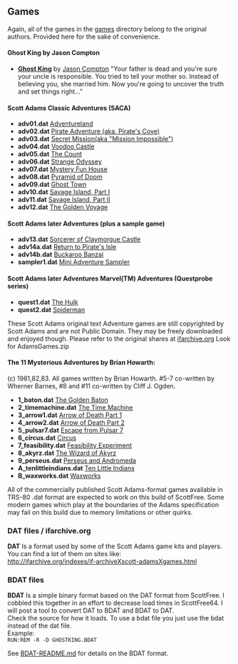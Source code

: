 ## Games  
Again, all of the games in the [games](games) directory belong to the original authors. Provided here for the sake of convenience.

#### Ghost King by Jason Compton  
* **[Ghost King](https://ifdb.tads.org/viewgame?id=pv6hkqi34nzn1tdy)** by [Jason Compton](http://twitter.com/jpcwrites) "Your father is dead and you're sure your uncle is responsible. You tried to tell your mother so. Instead of believing you, she married him. Now you're going to uncover the truth and set things right..."

#### Scott Adams Classic Adventures (SACA)  
* **adv01.dat**      [Adventureland](https://ifdb.tads.org/viewgame?id=dy4ok8sdlut6ddj7)
* **adv02.dat**      [Pirate Adventure (aka. Pirate's Cove)](https://ifdb.tads.org/viewgame?id=zya3mo3njj58hewi)
* **adv03.dat**      [Secret Mission(aka "Mission Impossible")](https://ifdb.tads.org/viewgame?id=89kxtet3vb9lzj87)
* **adv04.dat**      [Voodoo Castle](https://ifdb.tads.org/viewgame?id=ay2jy3sc3e6s9j4k)
* **adv05.dat**      [The Count](https://ifdb.tads.org/viewgame?id=89qmjvv4cb0z93t5)
* **adv06.dat**      [Strange Odyssey](https://ifdb.tads.org/viewgame?id=025dj4on6jr2c867)
* **adv07.dat**      [Mystery Fun House](https://ifdb.tads.org/viewgame?id=cj05ocxhay4dbrfs)
* **adv08.dat**      [Pyramid of Doom](https://ifdb.tads.org/viewgame?id=hew4c6rciycb6vog)
* **adv09.dat**      [Ghost Town](https://ifdb.tads.org/viewgame?id=rlxb5i0vjrnfr6x9)
* **adv10.dat**      [Savage Island, Part I](https://ifdb.tads.org/viewgame?id=wkaibkem4nxzo53y)
* **adv11.dat**      [Savage Island, Part II](https://ifdb.tads.org/viewgame?id=aqy6km542aq20jh4)
* **adv12.dat**      [The Golden Voyage](https://ifdb.tads.org/viewgame?id=4yo4je8dh53ug9qs)
#### Scott Adams later Adventures (plus a sample game)  
* **adv13.dat**      [Sorcerer of Claymorgue Castle](https://ifdb.tads.org/viewgame?id=11tnb08k1jov4hyl)
* **adv14a.dat**     [Return to Pirate's Isle](https://ifdb.tads.org/viewgame?id=rp9eibu02f9vp2sv)
* **adv14b.dat**     [Buckaroo Banzai](https://ifdb.tads.org/viewgame?id=m85x5yr0zbopyuyb)
* **sampler1.dat**   [Mini Adventure Sampler](https://ifdb.tads.org/viewgame?id=7nkd8ib4xbeqr7pm)
#### Scott Adams later Adventures Marvel(TM) Adventures (Questprobe series)  
* **quest1.dat**     [The Hulk](https://ifdb.tads.org/viewgame?id=4blbm63qfki4kf2p)
* **quest2.dat**     [Spiderman](https://ifdb.tads.org/viewgame?id=ngi8ox3s9gfcand2)

These Scott Adams original text Adventure games are still copyrighted by Scott Adams and are not Public Domain. They may be freely downloaded and enjoyed though.
Please refer to the original shares at [ifarchive.org](http://ifarchive.org/indexes/if-archiveXscott-adamsXgamesXscottfree.html) Look for AdamsGames.zip  

#### The 11 Mysterious Adventures by Brian Howarth:  
(c) 1981,82,83. All games written by Brian Howarth. #5-7 co-written by Wherner Barnes, #8 and #11 co-written by Cliff J. Ogden.  

* **1_baton.dat**                     [The Golden Baton](https://ifdb.tads.org/viewgame?id=v148gq1vx7leo8al)
* **2_timemachine.dat**               [The Time Machine](https://ifdb.tads.org/viewgame?id=g7h92i8ucy0sfll2)
* **3_arrow1.dat**                    [Arrow of Death Part 1](https://ifdb.tads.org/viewgame?id=g25uklrs45gj7e02)
* **4_arrow2.dat**                    [Arrow of Death Part 2](https://ifdb.tads.org/viewgame?id=fy9klru0b5swgnsz)
* **5_pulsar7.dat**                   [Escape from Pulsar 7](https://ifdb.tads.org/viewgame?id=tbrvwzmvgmmnavhl)
* **6_circus.dat**                    [Circus](https://ifdb.tads.org/viewgame?id=bdnprzz9zomlge4b)
* **7_feasibility.dat**               [Feasibility Experiment](https://ifdb.tads.org/viewgame?id=up2ak731a6h2quna)
* **8_akyrz.dat**                     [The Wizard of Akyrz](https://ifdb.tads.org/viewgame?id=u1kmutsdwp8uys1h)
* **9_perseus.dat**                   [Perseus and Andromeda](https://ifdb.tads.org/viewgame?id=gti5j0nqvvqqvnzo)
* **A_tenlittleindians.dat**          [Ten Little Indians](https://ifdb.tads.org/viewgame?id=z7ettlqezn4mcnng)
* **B_waxworks.dat**                  [Waxworks](https://ifdb.tads.org/viewgame?id=lkt6sm3mgarb02bo)

All of the commercially published Scott Adams-format games available in TRS-80 .dat format are expected to work on this build of ScottFree. Some modern games which play at the boundaries of the Adams specification may fail on this build due to memory limitations or other quirks.

### DAT files / ifarchive.org  
**DAT** Is a format used by some of the Scott Adams game kits and players. 
You can find a lot of them on sites like:  
http://ifarchive.org/indexes/if-archiveXscott-adamsXgames.html

### BDAT files  
**BDAT** Is a simple binary format based on the DAT format from ScottFree. I cobbled this together in an effort to decrease load times in ScottFree64. I will post a tool to convert DAT to BDAT and BDAT to DAT.  
Check the source for how it loads. To use a bdat file you just use the bdat instead of the dat file.  
Example:  
`RUN:REM -R -D GHOSTKING.BDAT`  

See [BDAT-README.md](BDAT-README.md) for details on the BDAT format.